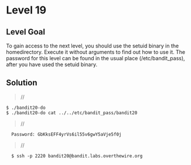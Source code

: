<h1>Level 19</h1>

<h2>Level Goal</h2>
To gain access to the next level, you should use the setuid binary in the homedirectory. Execute it without arguments to find out how to use it. The password for this level can be found in the usual place (/etc/bandit_pass), after you have used the setuid binary.

<h2>Solution</h2>


>//

    $ ./bandit20-do
    $ ./bandit20-do cat ../../etc/bandit_pass/bandit20


>//

      Password: GbKksEFF4yrVs6il55v6gwY5aVje5f0j

>//

      $ ssh -p 2220 bandit20@bandit.labs.overthewire.org
